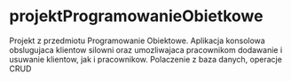 # projektProgramowanieObietkowe

Projekt z przedmiotu Programowanie Obiektowe.
Aplikacja konsolowa obslugujaca klientow silowni oraz umozliwajaca pracownikom dodawanie i usuwanie klientow, jak i pracownikow.
Polaczenie z baza danych, operacje CRUD
